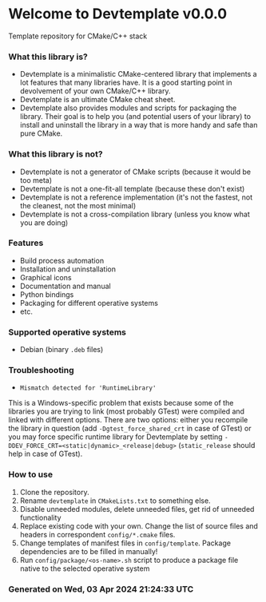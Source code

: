 # Welcome to Devtemplate v0.0.0

Template repository for CMake/C++ stack

### What this library is?
 - Devtemplate is a minimalistic CMake-centered library that implements a lot features that many libraries have. It is a good starting point in devolvement of your own CMake/C++ library.
 - Devtemplate is an ultimate CMake cheat sheet.
 - Devtemplate also provides modules and scripts for packaging the library. Their goal is to help you (and potential users of your library) to install and uninstall the library in a way that is more handy and safe than pure CMake.

### What this library is not?
 - Devtemplate is not a generator of CMake scripts (because it would be too meta)
 - Devtemplate is not a one-fit-all template (because these don't exist)
 - Devtemplate is not a reference implementation (it's not the fastest, not the cleanest, not the most minimal)
 - Devtemplate is not a cross-compilation library (unless you know what you are doing)

### Features
 - Build process automation
 - Installation and uninstallation
 - Graphical icons
 - Documentation and manual
 - Python bindings
 - Packaging for different operative systems
 - etc.

### Supported operative systems
 - Debian (binary `.deb` files)

### Troubleshooting
 - `Mismatch detected for 'RuntimeLibrary'`

This is a Windows-specific problem that exists because some of the libraries you are trying to link (most probably GTest) were compiled and linked with different options. There are two options: either you recompile the library in question (add `-Dgtest_force_shared_crt` in case of GTest) or you may force specific runtime library for Devtemplate by setting `-DDEV_FORCE_CRT=<static|dynamic>_<release|debug>` (`static_release` should help in case of GTest).

### How to use
 1. Clone the repository.
 2. Rename `devtemplate` in `CMakeLists.txt` to something else.
 3. Disable unneeded modules, delete unneeded files, get rid of unneeded functionality
 4. Replace existing code with your own. Change the list of source files and headers in correspondent `config/*.cmake` files.
 5. Change templates of manifest files in `config/template`. Package dependencies are to be filled in manually!
 6. Run `config/package/<os-name>.sh` script to produce a package file native to the selected operative system

### Generated on Wed, 03 Apr 2024 21:24:33 UTC
